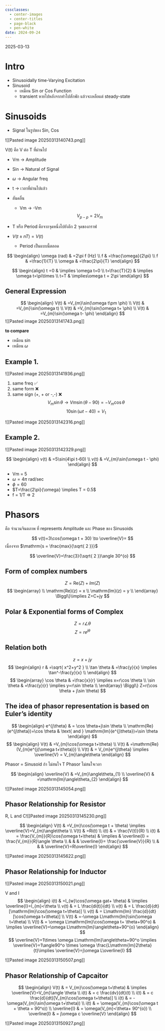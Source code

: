 ```yaml
---
cssclasses:
  - center-images
  - center-titles
  - page-black
  - pen-white
date: 2024-09-24
---
```

2025-03-13

# Intro

- Sinusoidally time-Varying Excitation
- Sinusoid
	- เหมือน Sin or Cos Function
	- transient หายไปหลังจากทำไปสักพัก แล้วจะเหลือแต่ steady-state

# Sinusoids

- Signal ในรูปของ Sin, Cos

![[Pasted image 20250313140743.png]]

V(t) คือ V ต่อ T ที่ผ่านไป

- Vm → Amplitude
- Sin → Natural of Signal
- $\omega$ → Angular freq
- t → เวลาที่ผ่านไปแล้ว

- สันคลื่น
	- Vm → -Vm
$$
V_{p-p} = 2V_{m}
$$
- T หรือ Period คือจากจุดหนึ่งไปยังอีก 2 จุดของกราฟ
- $V(t\pm nT)=V(t)$
	- Period เป็นแบบนี้ตลอด

$$
\begin{align}
\omega (rad)  & =2\pi f (Hz) \\
f & =\frac{\omega}{2\pi} \\
f & =\frac{1}{T} \\
\omega & =\frac{2\pi}{T}
\end{align}
$$

$$
\begin{align}
t =0 & \implies \omega t=0 \\
t=\frac{T}{2} & \implies \omega t=\pi\times \\
t=T & \implies\omega t = 2\pi
\end{align}
$$

## General Expression
$$
\begin{align}
V(t) & =V_{m}\sin(\omega t\pm \phi) \\
V(t) & =V_{m}\sin(\omega t) \\
V(t) & =V_{m}\sin(\omega t+ \phi) \\
V(t) & =V_{m}\sin(\omega t- \phi)
\end{align}
$$
![[Pasted image 20250313141743.png]]

**to compare**
- เหมือน $\sin$
- เหมือน $\omega$

## Example 1.
![[Pasted image 20250313141936.png]]

1. same freq ✅
2. same form ❌
3. same sign (+, + or -,-) ❌
$$
V_{m}\sin \theta \to Vm\sin(\theta-90) = -V_{m}\cos \theta
$$
$$
10\sin(\omega t-40)=V_{1}
$$

![[Pasted image 20250313142316.png]]

## Example 2.

![[Pasted image 20250313142329.png]]

$$
\begin{align}
v(t) & =5\sin(4\pi t-60) \\
v(t) & =V_{m}\sin(\omega t - \phi)
\end{align}
$$
- Vm = 5
- $\omega=4\pi \text{ rad/sec}$
- $\phi=60$
- $T=\frac{2\pi}{\omega} \implies T = 0.5$
- f = 1/T => 2

# Phasors

คือ จำนวนจินตภาพ ที่ represents Amplitude และ Phase ของ Sinusoids

$$
v(t)=3\cos(\omega t + 30) \to \overline{V}=
$$
เนื่องจาก $\mathrm{s = \frac{max}{\sqrt{ 2 }}}$

$$
\overline{V}=\frac{3}{\sqrt{ 2 }}\angle 30^{o}
$$

## Form of complex numbers

$$
Z=\mathrm{Re}(Z)+Im(Z)
$$
$$
\begin{array} \\
\mathrm{Re}(z) = x \\
\mathrm{Im}(z) = y \\
\end{array}
\Biggl\}\implies Z=C+jy
$$

## Polar & Exponential forms of Complex

$$
Z=r\angle\theta
$$
$$
Z=re^{j\theta}
$$

## Relation both

$$
z=x+jy
$$
$$
\begin{align}
r & =\sqrt{ x^2+y^2 } \\
\tan \theta & =\frac{y}{x} \implies \tan^-\frac{y}{x} \\
\end{align}
$$
$$
\begin{array}
\cos \theta & =\frac{x}{r} \implies x=r\cos \theta \\
\sin \theta & =\frac{y}{r} \implies y=r\sin \theta \\
\end{array}
\Biggl\} Z=r(\cos \theta + j\sin \theta)
$$

## The idea of phasor representation is based on Euler’s identity

$$
\begin{align}
e^{j\theta} & = \cos \theta+j\sin \theta \\
\mathrm{Re}(e^{j\theta})=\cos \theta  & \text{ and } \mathrm{Im}(e^{j\theta})=\sin \theta
\end{align}
$$
$$
\begin{align}
V(t) & =V_{m}\cos(\omega t+\theta) \\
V(t) & =\mathrm{Re}(V_{m}e^{j(\omega t+\theta)}) \\
V(t)  & = V_{m}e^{j\theta} \implies \overline{V} = V_{m}\angle\theta
\end{align}
$$

Phasor = Sinusoid ถ้า ไม่สนใจ T
Phasor ไม่สนใจเวลา

$$
\begin{align}
\overline{V} & =V_{m}\angle\theta_{1} \\
\overline{V} & =\mathrm{Im}\angle\theta_{2}
\end{align}
$$

![[Pasted image 20250313145054.png]]

## Phasor Relationship for Resistor

R, L and C![[Pasted image 20250313145230.png]]

$$
\begin{align}
V(t) & =V_{m}\cos(\omega t + \theta) \implies \overline{V}=V_{m}\angle\theta \\
V(t)  & =Ri(t) \\
i(t)  & = \frac{V(t)}{R} \\
i(t)  & = \frac{V_{m}}{R}\cos(\omega t+\theta) &  \implies  &  \overline{I} = \frac{V_{m}}{R}\angle \theta \\
 &  &  & \overline{I}= \frac{\overline{V}}{R} \\
 &  &  & \overline{V}=R\overline{I}
\end{align}
$$

![[Pasted image 20250313145622.png]]

## Phasor Relationship for Inductor

![[Pasted image 20250313150021.png]]

V and I
$$
\begin{align}
i(t) & =I_{w}\cos(\omega gat+ \theta)  & \implies \overline{I}=I_{m}<\theta \\
v(t) & = L \frac{di(t)}{dt} \\
v(t)  & = L \frac{d}{dt}[\mathrm{Im}\cos(\omega t+\theta)] \\
v(t) & = L\mathrm{Im} \frac{d}{dt}[\cos(\omega t+\theta)] \\
V(t) & =-\omega L\mathrm{Im}\sin(\omega t+\theta) \\
V(t)  & = \omega L\mathrm{Im}\cos(\omega t+ \theta+90^o) & \implies \overline{V}=\omega L\mathrm{Im}\angle\theta+90^{o}
\end{align}
$$
$$
\overline{V}=1\times \omega L\mathrm{Im}\angle\theta+90^o \implies \overline{V}=1\angle90^o \times \omega \frac{L\mathrm{Im}2\theta}{t}\implies \overline{V}=j\omega L\overline{I}
$$

![[Pasted image 20250313150507.png]]

## Phasor Relationship of Capcaitor

$$
\begin{align}
V(t) & = V_{m}\cos(\omega t+\theta) & \implies \overline{V}=V_{m}\angle \theta \\
i(t) & = c \frac{dv}{dt}(t) \\
i(t)  & = c \frac{d}{dt}[V_{m}\cos(\omega t+\theta)] \\
i(t) & = -\omega(V_{m}\sin(\omega t+\theta)) \\
i(t) & = \omega(V_{m}\cos(\omega t + \theta + 90^o)) \\
\overline{I} & = \omega(V_{m}<\theta+ 90^{o}) \\
\overline{I} & = j\omega c \overline{V}
\end{align}
$$

![[Pasted image 20250313150927.png]]
